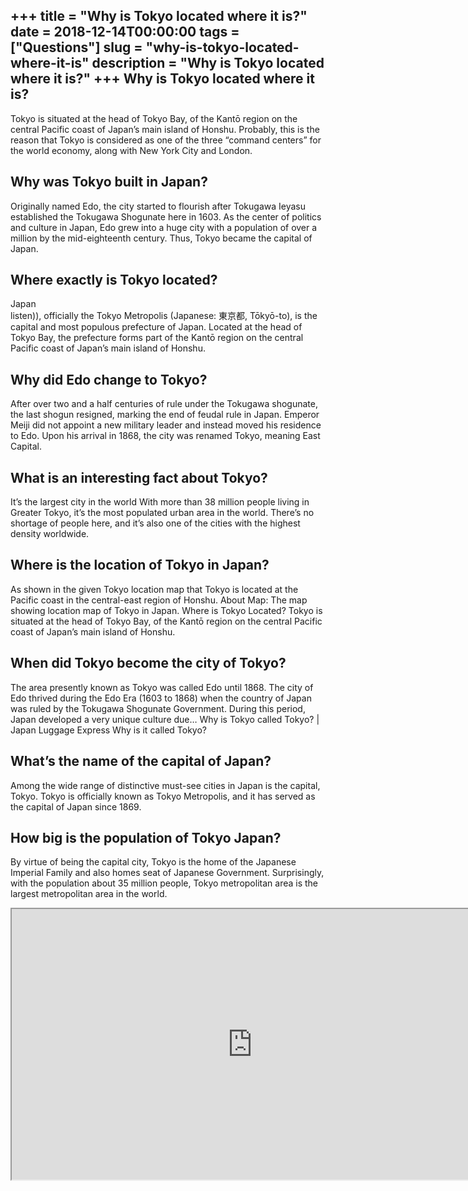 +++
title = "Why is Tokyo located where it is?"
date = 2018-12-14T00:00:00
tags = ["Questions"]
slug = "why-is-tokyo-located-where-it-is"
description = "Why is Tokyo located where it is?"
+++
Why is Tokyo located where it is?
---------------------------------

Tokyo is situated at the head of Tokyo Bay, of the Kantō region on the central Pacific coast of Japan’s main island of Honshu. Probably, this is the reason that Tokyo is considered as one of the three “command centers” for the world economy, along with New York City and London.

Why was Tokyo built in Japan?
-----------------------------

Originally named Edo, the city started to flourish after Tokugawa Ieyasu established the Tokugawa Shogunate here in 1603. As the center of politics and culture in Japan, Edo grew into a huge city with a population of over a million by the mid-eighteenth century. Thus, Tokyo became the capital of Japan.

Where exactly is Tokyo located?
-------------------------------

Japan  
listen)), officially the Tokyo Metropolis (Japanese: 東京都, Tōkyō-to), is the capital and most populous prefecture of Japan. Located at the head of Tokyo Bay, the prefecture forms part of the Kantō region on the central Pacific coast of Japan’s main island of Honshu.

Why did Edo change to Tokyo?
----------------------------

After over two and a half centuries of rule under the Tokugawa shogunate, the last shogun resigned, marking the end of feudal rule in Japan. Emperor Meiji did not appoint a new military leader and instead moved his residence to Edo. Upon his arrival in 1868, the city was renamed Tokyo, meaning East Capital.

What is an interesting fact about Tokyo?
----------------------------------------

It’s the largest city in the world With more than 38 million people living in Greater Tokyo, it’s the most populated urban area in the world. There’s no shortage of people here, and it’s also one of the cities with the highest density worldwide.

Where is the location of Tokyo in Japan?
----------------------------------------

As shown in the given Tokyo location map that Tokyo is located at the Pacific coast in the central-east region of Honshu. About Map: The map showing location map of Tokyo in Japan. Where is Tokyo Located? Tokyo is situated at the head of Tokyo Bay, of the Kantō region on the central Pacific coast of Japan’s main island of Honshu.

When did Tokyo become the city of Tokyo?
----------------------------------------

The area presently known as Tokyo was called Edo until 1868. The city of Edo thrived during the Edo Era (1603 to 1868) when the country of Japan was ruled by the Tokugawa Shogunate Government. During this period, Japan developed a very unique culture due… Why is Tokyo called Tokyo? | Japan Luggage Express Why is it called Tokyo?

What’s the name of the capital of Japan?
----------------------------------------

Among the wide range of distinctive must-see cities in Japan is the capital, Tokyo. Tokyo is officially known as Tokyo Metropolis, and it has served as the capital of Japan since 1869.

How big is the population of Tokyo Japan?
-----------------------------------------

By virtue of being the capital city, Tokyo is the home of the Japanese Imperial Family and also homes seat of Japanese Government. Surprisingly, with the population about 35 million people, Tokyo metropolitan area is the largest metropolitan area in the world.

<iframe allow="accelerometer; autoplay; clipboard-write; encrypted-media; gyroscope; picture-in-picture" allowfullscreen="" class="__youtube_prefs__  epyt-is-override  no-lazyload" data-no-lazy="1" data-origheight="433" data-origwidth="770" data-skipgform_ajax_framebjll="" height="433" id="_ytid_91321" loading="lazy" src="https://www.youtube.com/embed/-SL9KRvzVmo?enablejsapi=1&autoplay=0&cc_load_policy=0&cc_lang_pref=&iv_load_policy=1&loop=0&modestbranding=0&rel=1&fs=1&playsinline=0&autohide=2&theme=dark&color=red&controls=1&" title="YouTube player" width="770"></iframe>